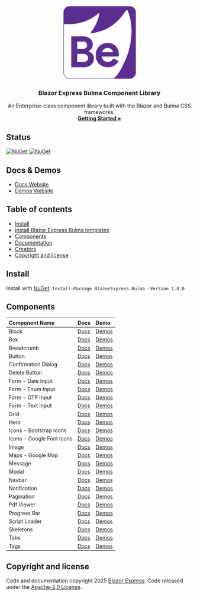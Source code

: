 ﻿<p align="center">
  <a href="https://bulma.blazorexpress.com/">
    <img src="https://github.com/BlazorExpress/BlazorExpress.Bulma/blob/main/nuget/images/logo.png" alt="Blazor Bootstrap logo" width="200" height="200">
  </a>
</p>

<h3 align="center">Blazor Express Bulma Component Library</h3>

<p align="center">
  An Enterprise-class component library built with the Blazor and Bulma CSS frameworks.
  <br>
  <a href="https://bulma.blazorexpress.com/docs/getting-started/"><strong>Getting Started »</strong></a>
  <br>
</p>

## Status

[![NuGet](https://img.shields.io/nuget/vpre/blazorexpress.bulma)](https://www.nuget.org/packages/blazorexpress.bulma/absoluteLatest)
[![NuGet](https://img.shields.io/nuget/dt/blazorexpress.bulma.svg)](https://www.nuget.org/packages/blazorexpress.bulma/absoluteLatest)

## Docs & Demos

- [Docs Website](https://bulma.blazorexpress.com/docs/)
- [Demos Website](https://bulma.blazorexpress.com/demos/)

## Table of contents

- [Install](#install)
- [Install Blazor Express Bulma templates](#install-blazor-express-bulma-templates)
- [Components](#blazor-express-bulma-components)
- [Documentation](#documentation)
- [Creators](#creators)
- [Copyright and license](#copyright-and-license)

## Install

Install with [NuGet](https://www.nuget.org/): `Install-Package BlazorExpress.Bulma -Version 1.0.0`

## Components

| Component Name | Docs | Demo |
|:--|:--|:--|
| Block | [Docs](https://bulma.blazorexpress.com/docs/block) | [Demos](https://bulma.blazorexpress.com/demos/block) |
| Box | [Docs](https://bulma.blazorexpress.com/docs/box) | [Demos](https://bulma.blazorexpress.com/demos/box) |
| Breadcrumb | [Docs](https://bulma.blazorexpress.com/docs/breadcrumb) | [Demos](https://bulma.blazorexpress.com/demos/breadcrumb) |
| Button | [Docs](https://bulma.blazorexpress.com/docs/button) | [Demos](https://bulma.blazorexpress.com/demos/button) |
| Confirmation Dialog | [Docs](https://bulma.blazorexpress.com/docs/confirm-dialog) | [Demos](https://bulma.blazorexpress.com/demos/confirm-dialog) |
| Delete Button | [Docs](https://bulma.blazorexpress.com/docs/delete-button) | [Demos](https://bulma.blazorexpress.com/demos/delete-button) |
| Form - Date Input | [Docs](https://bulma.blazorexpress.com/docs/form/date-input) | [Demos](https://bulma.blazorexpress.com/demos/form/date-input) |
| Form - Enum Input | [Docs](https://bulma.blazorexpress.com/docs/form/enum-input) | [Demos](https://bulma.blazorexpress.com/demos/form/enum-input) |
| Form - OTP Input | [Docs](https://bulma.blazorexpress.com/docs/form/otp-input) | [Demos](https://bulma.blazorexpress.com/demos/form/otp-input) |
| Form - Text Input | [Docs](https://bulma.blazorexpress.com/docs/form/text-input) | [Demos](https://bulma.blazorexpress.com/demos/form/text-input) |
| Grid | [Docs](https://bulma.blazorexpress.com/docs/grid) | [Demos](https://bulma.blazorexpress.com/demos/grid) |
| Hero | [Docs](https://bulma.blazorexpress.com/docs/hero) | [Demos](https://bulma.blazorexpress.com/demos/hero) |
| Icons - Bootstrap Icons | [Docs](https://bulma.blazorexpress.com/docs/icons/bootstrap-icons) | [Demos](https://bulma.blazorexpress.com/demos/icons/bootstrap-icons) |
| Icons - Google Font Icons | [Docs](https://bulma.blazorexpress.com/docs/icons/google-font-icons) | [Demos](https://bulma.blazorexpress.com/demos/icons/google-font-icons) |
| Image | [Docs](https://bulma.blazorexpress.com/docs/image) | [Demos](https://bulma.blazorexpress.com/demos/image) |
| Maps - Google Map | [Docs](https://bulma.blazorexpress.com/docs/google-maps) | [Demos](https://bulma.blazorexpress.com/demos/google-maps) |
| Message | [Docs](https://bulma.blazorexpress.com/docs/message) | [Demos](https://bulma.blazorexpress.com/demos/message) |
| Modal | [Docs](https://bulma.blazorexpress.com/docs/modal) | [Demos](https://bulma.blazorexpress.com/demos/modal) |
| Navbar | [Docs](https://bulma.blazorexpress.com/docs/navbar) | [Demos](https://bulma.blazorexpress.com/demos/navbar) |
| Notification | [Docs](https://bulma.blazorexpress.com/docs/notification) | [Demos](https://bulma.blazorexpress.com/demos/notification) |
| Pagination | [Docs](https://bulma.blazorexpress.com/docs/pagination) | [Demos](https://bulma.blazorexpress.com/demos/pagination) |
| Pdf Viewer | [Docs](https://bulma.blazorexpress.com/docs/pdf-viewer) | [Demos](https://bulma.blazorexpress.com/demos/pdf-viewer) |
| Progress Bar | [Docs](https://bulma.blazorexpress.com/docs/progress-bar) | [Demos](https://bulma.blazorexpress.com/demos/progress-bar) |
| Script Loader | [Docs](https://bulma.blazorexpress.com/docs/script-loader) | [Demos](https://bulma.blazorexpress.com/demos/script-loader) |
| Skeletons | [Docs](https://bulma.blazorexpress.com/docs/skeletons) | [Demos](https://bulma.blazorexpress.com/demos/skeletons) |
| Tabs | [Docs](https://bulma.blazorexpress.com/docs/tabs) | [Demos](https://bulma.blazorexpress.com/demos/tabs) |
| Tags | [Docs](https://bulma.blazorexpress.com/docs/tags) | [Demos](https://bulma.blazorexpress.com/demos/tags) |

## Copyright and license

Code and documentation copyright 2025 [Blazor Express](https://bulma.blazorexpress.com/docs/). 
Code released under the [Apache-2.0 License](https://github.com/BlazorExpress/BlazorExpress.Bulma/blob/main/LICENSE).
